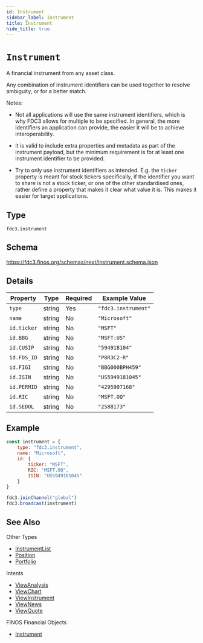 ```yaml
---
id: Instrument
sidebar_label: Instrument
title: Instrument
hide_title: true
---
```

# `Instrument`

A financial instrument from any asset class.

Any combination of instrument identifiers can be used together to resolve ambiguity, or for a better match.

Notes:

- Not all applications will use the same instrument identifiers, which is why FDC3 allows for multiple to be specified.
In general, the more identifiers an application can provide, the easier it will be to achieve interoperability.

- It is valid to include extra properties and metadata as part of the instrument payload, but the minimum requirement
is for at least one instrument identifier to be provided.

- Try to only use instrument identifiers as intended. E.g. the `ticker` property is meant for stock tickers specifically,
if the identifier you want to share is not a stock ticker, or one of the other standardised ones, rather define 
a property that makes it clear what value it is. This makes it easier for target applications.

## Type

`fdc3.instrument`

## Schema

https://fdc3.finos.org/schemas/next/instrument.schema.json

## Details

| Property    | Type    | Required | Example Value       |
|-------------|---------|----------|---------------------|
| `type`      | string  | Yes      | `"fdc3.instrument"` |
| `name`      | string  | No       | `"Microsoft"`       |
| `id.ticker` | string  | No       | `"MSFT"`            |
| `id.BBG`    | string  | No       | `"MSFT:US"`         |
| `id.CUSIP`  | string  | No       | `"594918104"`       |
| `id.FDS_ID` | string  | No       | `"P8R3C2-R"`        |
| `id.FIGI`   | string  | No       | `"BBG000BPH459"`    |
| `id.ISIN`   | string  | No       | `"US5949181045"`    |
| `id.PERMID` | string  | No       | `"4295907168"`      |
| `id.RIC`    | string  | No       | `"MSFT.OQ"`         |
| `id.SEDOL`  | string  | No       | `"2588173"`         |

## Example

```js
const instrument = {
    type: "fdc3.instrument",
    name: "Microsoft",
    id: {
        ticker: "MSFT",
        RIC: "MSFT.OQ",
        ISIN: "US5949181045"
    }
}

fdc3.joinChannel("global")
fdc3.broadcast(instrument)
```

## See Also

Other Types
- [InstrumentList](InstrumentList)
- [Position](Position)
- [Portfolio](Portfolio)

Intents
- [ViewAnalysis](../../intents/ref/ViewAnalysis)
- [ViewChart](../../intents/ref/ViewChart)
- [ViewInstrument](../../intents/ref/ViewInstrument)
- [ViewNews](../../intents/ref/ViewNews)
- [ViewQuote](../../intents/ref/ViewQuote)

FINOS Financial Objects
- [Instrument](https://fo.finos.org/docs/objects/instrument)